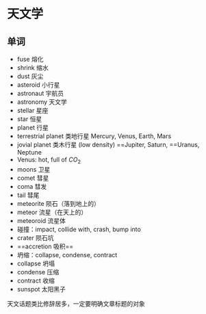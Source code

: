 # 天文学

## 单词

- fuse 熔化
- shrink 缩水
- dust 灰尘
- asteroid 小行星
- astronaut 宇航员
- astronomy 天文学
- stellar 星座
- star 恒星
- planet 行星
- terrestrial planet 类地行星 Mercury, Venus, Earth, Mars
- jovial planet 类木行星 (low density) ==Jupiter, Saturn, ==Uranus, Neptune
- Venus: hot, full of $CO_{2}$ 
- moons 卫星
- comet 彗星
- coma 彗发
- tail 彗尾
- meteorite 陨石（落到地上的）
- meteor 流星（在天上的）
- meteoroid 流星体
- 碰撞：impact, collide with, crash, bump into
- crater 陨石坑
- ==accretion 吸积==
- 坍缩：collapse, condense, contract
- collapse 坍塌
- condense 压缩
- contract 收缩
- sunspot 太阳黑子

天文话题类比修辞居多，一定要明确文章标题的对象

